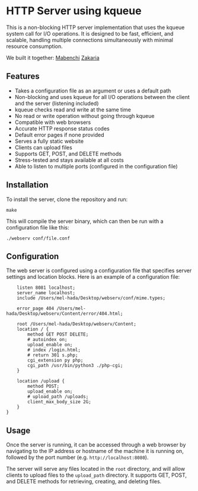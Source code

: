 # HTTP Server using kqueue

This is a non-blocking HTTP server implementation that uses the kqueue system call for I/O operations. It is designed to be fast, efficient, and scalable, handling multiple connections simultaneously with minimal resource consumption.

We built it together:
[Mabenchi](https://github.com/MarouaneBenchiekh)
[Zakaria](https://github.com/zakariaboudaira)

## Features

- Takes a configuration file as an argument or uses a default path
- Non-blocking and uses kqueue for all I/O operations between the client and the server (listening included)
- kqueue checks read and write at the same time
- No read or write operation without going through kqueue
- Compatible with web browsers
- Accurate HTTP response status codes
- Default error pages if none provided
- Serves a fully static website
- Clients can upload files
- Supports GET, POST, and DELETE methods
- Stress-tested and stays available at all costs
- Able to listen to multiple ports (configured in the configuration file)

## Installation

To install the server, clone the repository and run:

```
make
```

This will compile the server binary, which can then be run with a configuration file like this:

```
./webserv conf/file.conf
```

## Configuration

The web server is configured using a configuration file that specifies server settings and location blocks. Here is an example of a configuration file:

```server {
	listen 8081 localhost;
	server_name localhost;
	include /Users/mel-hada/Desktop/webserv/conf/mime.types;

	error_page 404 /Users/mel-hada/Desktop/webserv/Content/error/404.html;

	root /Users/mel-hada/Desktop/webserv/Content;
	location / {
		method GET POST DELETE;
		# autoindex on;
		upload_enable on;
		# index /login.html;
		# return 301 s.php;
		cgi_extension py php;
		cgi_path /usr/bin/python3 ./php-cgi;
	}

	location /upload {
		method POST;
		upload_enable on;
		# upload_path /uploads;
		client_max_body_size 2G;
	}
}
```

## Usage

Once the server is running, it can be accessed through a web browser by navigating to the IP address or hostname of the machine it is running on, followed by the port number (e.g. `http://localhost:8080`).

The server will serve any files located in the `root` directory, and will allow clients to upload files to the `upload_path` directory. It supports GET, POST, and DELETE methods for retrieving, creating, and deleting files.
